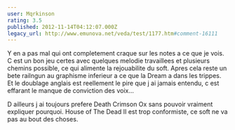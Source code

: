```yaml
---
user: Mqrkinson
rating: 3.5
published: 2012-11-14T04:12:07.000Z
legacy_url: http://www.emunova.net/veda/test/1177.htm#comment-16111
---
```

Y en a pas mal qui ont completement craque sur les notes a ce que je vois. C est un bon jeu certes avec quelques melodie travaillees et plusieurs chemins possible, ce qui alimente la rejouabilite du soft. Apres cela reste un bete railngun au graphisme inferieur a ce que la Dream a dans les trippes. Et le doublage anglais est reellement le pire que j ai jamais entendu, c est effarant le manque de conviction des voix...

D ailleurs j ai toujours prefere Death Crimson Ox sans pouvoir vraiment expliquer pourquoi. House of The Dead II est trop conformiste, ce soft ne va pas au bout des choses.
